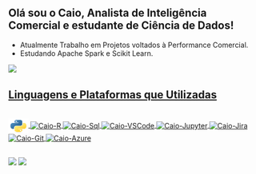 ## Olá sou o Caio, Analista de Inteligência Comercial e estudante de Ciência de Dados!
- Atualmente Trabalho em Projetos voltados à Performance Comercial.
- Estudando Apache Spark e Scikit Learn.

<div>
  <a href="https://github.com/CaioEdaraujo">
  <img height="180em" src="https://github-readme-stats.vercel.app/api?username=CaioEdaraujo&show_icons=true&theme=dark&include_all_commits=true&count_private=true"/>
  
## Linguagens e Plataformas que Utilizadas
  
<div style="display: inline_block"><br>
  <img align="center" alt="Caio-Python" height="30" width="40" src="https://raw.githubusercontent.com/devicons/devicon/master/icons/python/python-original.svg">
  <img align="center" alt="Caio-R" height="30" width="40" src="https://cdn.jsdelivr.net/gh/devicons/devicon/icons/rstudio/rstudio-original.svg">
  <img align="center" alt="Caio-Sql" height="30" width="40" src="https://cdn.jsdelivr.net/gh/devicons/devicon/icons/microsoftsqlserver/microsoftsqlserver-plain-wordmark.svg">
  <img align="center" alt="Caio-VSCode" height="30" width="40" src="https://cdn.jsdelivr.net/gh/devicons/devicon/icons/vscode/vscode-original.svg">
  <img align="center" alt="Caio-Jupyter" height="30" width="40" src="https://cdn.jsdelivr.net/gh/devicons/devicon/icons/jupyter/jupyter-original-wordmark.svg">
  <img align="center" alt="Caio-Jira" height="30" width="40" src="https://cdn.jsdelivr.net/gh/devicons/devicon/icons/jira/jira-original-wordmark.svg">
  <img align="center" alt="Caio-Git" height="30" width="40" src="https://cdn.jsdelivr.net/gh/devicons/devicon/icons/git/git-original-wordmark.svg">
  <img align="center" alt="Caio-Azure" height="30" width="40" src="https://cdn.jsdelivr.net/gh/devicons/devicon/icons/azure/azure-original-wordmark.svg">
  
</div>
  
  ##
 
<div> 
    <a href="https://www.linkedin.com/in/caioeduardoaraujo" target="_blank"><img src="https://img.shields.io/badge/-LinkedIn-%230077B5?style=for-the-badge&logo=linkedin&logoColor=white" target="_blank"></a>
  <a href="https://caio-earaujo.medium.com/" target="_blank"><img src="https://img.shields.io/badge/Medium-12100E?style=for-the-badge&logo=medium&logoColor=white" target="_blank"></a> 
 
</div>

